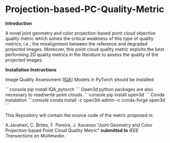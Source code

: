# Projection-based-PC-Quality-Metric
<b>Introduction</b>
<p>A novel joint geometry and color projection-based point cloud objective quality metric which solves the critical weakness of this type of quality metrics, i.e., the misalignment between the reference and degraded projected images. Moreover, this point cloud quality metric exploits the best performing 2D quality metrics in the literature to assess the quality of the projected images.</p>
<b>Installation Instructions</b>
<p>Image Quality Assessment (<a href="https://pypi.org/project/IQA-pytorch/">IQA</a>) Models in PyTorch should be installed</p>
```console
pip install IQA_pytorch
```
Open3d python packages are also necessary to read/write point clouds.
```console
pip install open3d
```
Conda instalation
```console
conda install -c open3d-admin -c conda-forge open3d
```

<p>This Repository will contain the source code of the metric proposed in:</p>
A.Javaheri, C. Brites, F. Pereira, J. Ascenso "Joint Geometry and Color Projection-based Point Cloud Quality Metric" <b>submitted to</b> <i>IEEE Transactions on Multimedia</i>.

